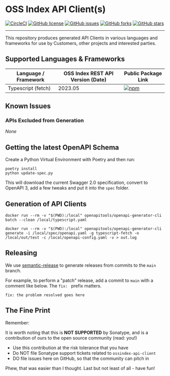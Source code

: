 <!--

    Copyright 2019-Present Sonatype Inc.

    Licensed under the Apache License, Version 2.0 (the "License");
    you may not use this file except in compliance with the License.
    You may obtain a copy of the License at

        http://www.apache.org/licenses/LICENSE-2.0

    Unless required by applicable law or agreed to in writing, software
    distributed under the License is distributed on an "AS IS" BASIS,
    WITHOUT WARRANTIES OR CONDITIONS OF ANY KIND, either express or implied.
    See the License for the specific language governing permissions and
    limitations under the License.

-->

# OSS Index API Client(s)

[![CircleCI](https://circleci.com/gh/sonatype-nexus-community/ossindex-api-client/tree/main.svg?style=svg)](https://circleci.com/gh/sonatype-nexus-community/ossindex-api-client/tree/main)
[![GitHub license](https://img.shields.io/github/license/sonatype-nexus-community/ossindex-api-client)](https://github.com/sonatype-nexus-community/ossindex-api-client/blob/main/LICENSE)
[![GitHub issues](https://img.shields.io/github/issues/sonatype-nexus-community/ossindex-api-client)](https://github.com/sonatype-nexus-community/ossindex-api-client/issues)
[![GitHub forks](https://img.shields.io/github/forks/sonatype-nexus-community/ossindex-api-client)](https://github.com/sonatype-nexus-community/ossindex-api-client/network)
[![GitHub stars](https://img.shields.io/github/stars/sonatype-nexus-community/ossindex-api-client)](https://github.com/sonatype-nexus-community/ossindex-api-client/stargazers)

----

This repository produces generated API Clients in various languages and frameworks for use by Customers, other projects and interested parties.

## Supported Languages & Frameworks

| Language / Framework | OSS Index REST API Version (Date) | Public Package Link |
| -------------------- | ---------------------- | ------------------- |
| Typescript (fetch)   | 2023.05 | [![npm](https://img.shields.io/npm/v/%40sonatype%2Fossindex-api-client)](https://www.npmjs.com/package/@sonatype/ossindex-api-client) |

## Known Issues

### APIs Excluded from Generation

*None*

## Getting the latest OpenAPI Schema

Create a Python Virtual Environment with Poetry and then run:

```
poetry install
python update-spec.py
```

This will download the current Swagger 2.0 specification, convert to OpenAPI 3, add a few tweaks and put it into the `spec` folder.

## Generation of API Clients

```
docker run --rm -v "$(PWD):/local" openapitools/openapi-generator-cli batch --clean /local/typescript.yaml

docker run --rm -v "$(PWD):/local" openapitools/openapi-generator-cli generate -i /local/spec/openapi.yaml -g typescript-fetch -o /local/out/test -c /local/openapi-config.yaml -v > out.log
```

## Releasing

We use [semantic-release](https://python-semantic-release.readthedocs.io/en/latest/) to generate releases from commits to the `main` branch.

For example, to perform a "patch" release, add a commit to `main` with a comment like below. The `fix: ` prefix matters.

```
fix: the problem resolved goes here
```

## The Fine Print

Remember:

It is worth noting that this is **NOT SUPPORTED** by Sonatype, and is a contribution of ours to the open source
community (read: you!)

* Use this contribution at the risk tolerance that you have
* Do NOT file Sonatype support tickets related to `ossindex-api-client`
* DO file issues here on GitHub, so that the community can pitch in

Phew, that was easier than I thought. Last but not least of all - have fun!